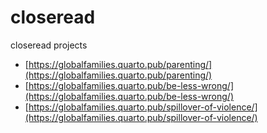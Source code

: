 # closeread

closeread projects

* [https://globalfamilies.quarto.pub/parenting/](https://globalfamilies.quarto.pub/parenting/)
* [https://globalfamilies.quarto.pub/be-less-wrong/](https://globalfamilies.quarto.pub/be-less-wrong/)
* [https://globalfamilies.quarto.pub/spillover-of-violence/](https://globalfamilies.quarto.pub/spillover-of-violence/)



